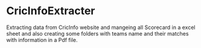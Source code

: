 # CricInfoExtracter
Extracting data from  CricInfo website and mangeing all Scorecard in a excel sheet and also creating some folders with teams name and their matches with information in a Pdf file.
